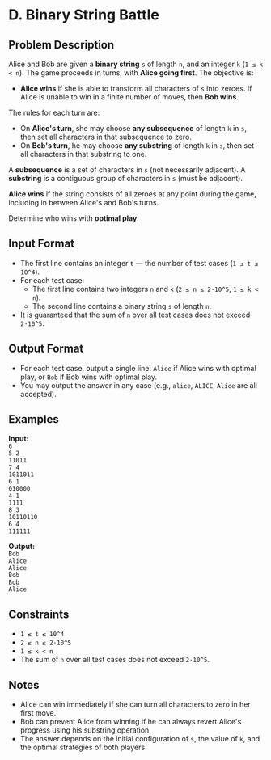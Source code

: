 
# D. Binary String Battle

## Problem Description
Alice and Bob are given a **binary string** `s` of length `n`, and an integer `k` (`1 ≤ k < n`). The game proceeds in turns, with **Alice going first**. The objective is:

- **Alice wins** if she is able to transform all characters of `s` into zeroes. If Alice is unable to win in a finite number of moves, then **Bob wins**.

The rules for each turn are:
- On **Alice's turn**, she may choose **any subsequence** of length `k` in `s`, then set all characters in that subsequence to zero.
- On **Bob's turn**, he may choose **any substring** of length `k` in `s`, then set all characters in that substring to one.

A **subsequence** is a set of characters in `s` (not necessarily adjacent). A **substring** is a contiguous group of characters in `s` (must be adjacent).

**Alice wins** if the string consists of all zeroes at any point during the game, including in between Alice's and Bob's turns.

Determine who wins with **optimal play**.

## Input Format
- The first line contains an integer `t` — the number of test cases (`1 ≤ t ≤ 10^4`).
- For each test case:
  - The first line contains two integers `n` and `k` (`2 ≤ n ≤ 2⋅10^5`, `1 ≤ k < n`).
  - The second line contains a binary string `s` of length `n`.
- It is guaranteed that the sum of `n` over all test cases does not exceed `2⋅10^5`.

## Output Format
- For each test case, output a single line: `Alice` if Alice wins with optimal play, or `Bob` if Bob wins with optimal play.
- You may output the answer in any case (e.g., `alice`, `ALICE`, `Alice` are all accepted).

## Examples

**Input:**  
`6`  <br/>
`5 2`  <br/>
`11011`  <br/>
`7 4`  <br/>
`1011011`  <br/>
`6 1`  <br/>
`010000`  <br/>
`4 1`  <br/>
`1111`  <br/>
`8 3`  <br/>
`10110110`  <br/>
`6 4`  <br/>
`111111`  <br/>

**Output:**  <br/>
`Bob`  <br/>
`Alice`  <br/>
`Alice`  <br/>
`Bob`  <br/>
`Bob`  <br/>
`Alice`  <br/>

## Constraints
- `1 ≤ t ≤ 10^4`
- `2 ≤ n ≤ 2⋅10^5`
- `1 ≤ k < n`
- The sum of `n` over all test cases does not exceed `2⋅10^5`.

## Notes
- Alice can win immediately if she can turn all characters to zero in her first move.
- Bob can prevent Alice from winning if he can always revert Alice's progress using his substring operation.
- The answer depends on the initial configuration of `s`, the value of `k`, and the optimal strategies of both players.


